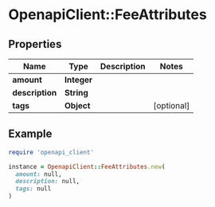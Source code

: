 # OpenapiClient::FeeAttributes

## Properties

| Name | Type | Description | Notes |
| ---- | ---- | ----------- | ----- |
| **amount** | **Integer** |  |  |
| **description** | **String** |  |  |
| **tags** | **Object** |  | [optional] |

## Example

```ruby
require 'openapi_client'

instance = OpenapiClient::FeeAttributes.new(
  amount: null,
  description: null,
  tags: null
)
```

